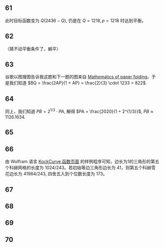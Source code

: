 ## 61

此时目标函数变为 $Q(2436 - Q)$, 仍是在 $Q = 1218, p = 1218$ 时达到平衡。

## 62

（猜不动平衡条件了，躺平）

## 63

谷歌以图搜图告诉我这题和下一题的图来自 [Mathematics of paper folding](https://en.wikipedia.org/wiki/Mathematics_of_paper_folding)。于是我们知道 $BQ = \frac{2AP}{1 + AP} = \frac{2}{3} \cdot 1233 = 822$. 

## 64

同上，我们知道 $PB = 2^{1/3} \cdot PA$, 解得 $PA = \frac{2020}{1 + 2^{1/3}}$, $PB \approx 1126.1634$. 


## 65

## 66

由 Wolfram 语言 [KockCurve 函数页面](https://reference.wolfram.com/language/ref/KochCurve.html.zh?view=all) 的样例程序可知，边长为1的三角形的第五个科赫网格的长度为 $1024/243$。若初始等边三角形边长为 41，则第五个科赫雪花边长为 $41984/243$, 四舍五入到个位数长度为 173。

## 67

## 68

## 69

## 70